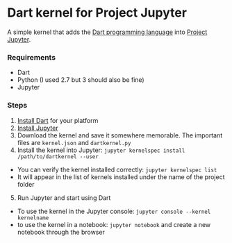 # Dart kernel for Project Jupyter

A simple kernel that adds the  [Dart programming language](https://Dart.org) into [Project Jupyter](https://jupyter.org).

### Requirements

- Dart
- Python (I used 2.7 but 3 should also be fine)
- Jupyter

### Steps

1. [Install Dart](https://dart.dev/get-dart) for your platform
2. [Install Jupyter](http://jupyter.org/install.html)
3. Download the kernel and save it somewhere memorable. The important files are `kernel.json` and `dartkernel.py`
4. Install the kernel into Jupyter: `jupyter kernelspec install /path/to/dartkernel --user`
  - You can verify the kernel installed correctly: `jupyter kernelspec list`
  - It will appear in the list of kernels installed under the name of the project folder
5. Run Jupyter and start using Dart
  - To use the kernel in the Jupyter console: `jupyter console --kernel kernelname`
  - to use the kernel in a notebook: `jupyter notebook` and create a new notebook through the browser

